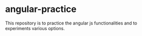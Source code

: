 # angular-practice
This repository is to practice the angular js functionalities and to experiments various options.
